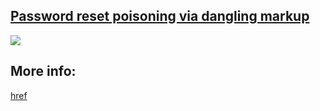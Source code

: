 ## [Password reset poisoning via dangling markup](https://portswigger.net/web-security/host-header/exploiting/password-reset-poisoning/lab-host-header-password-reset-poisoning-via-dangling-markup)

![](https://github.com/nu11secur1ty/PortSwigger-Web-Security-Academy/blob/main/HTTP-Host-header-attacks/Password-reset-poisoning-via-dangling-markup/Docs/Screenshot%202022-06-08%20134729.png)

## More info:
[href](https://www.nu11secur1ty.com/2022/06/portswigger-lab-password-reset.html)
